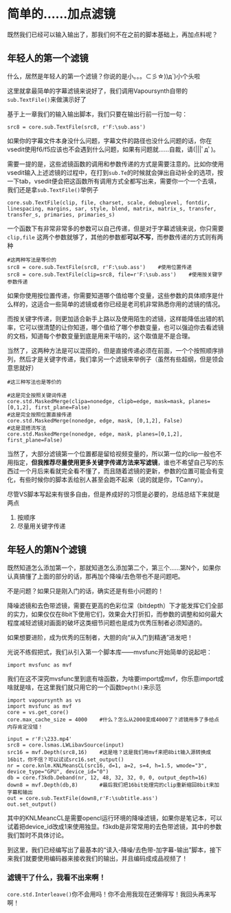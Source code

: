 # 简单的……加点滤镜

既然我们已经可以输入输出了，那我们何不在之前的脚本基础上，再加点料呢？

## 年轻人的第一个滤镜

什么，居然是年轻人的第一个滤镜？你说的是小。。。⊂彡☆\)\)д\`\)小个头啦

这里就拿最简单的字幕滤镜来说好了，我们调用Vapoursynth自带的`sub.TextFile()`来做演示好了

基于上一章我们的输入输出脚本，我们只要在输出行前一行加一句：

```text
src8 = core.sub.TextFile(src8, r'F:\sub.ass')
```

如果你的字幕文件本身没什么问题，字幕文件的路径也没什么问题的话，你在vsedit使用f6/f5应该也不会遇到什么问题，如果有问题就……自裁，请\(\|\|\|ﾟдﾟ\)。

需要一提的是，这些滤镜函数的调用和参数传递的方式是需要注意的。比如你使用vsedit输入上述滤镜的过程中，在打到`sub.Te`的时候就会弹出自动补全的选项，按一下tab，vsedit便会把这函数所有调用方式全都写出来，需要你一个一个去填，我们还是拿`sub.TextFile()`举例子  
  
`core.sub.TextFile(clip, file, charset, scale, debuglevel, fontdir, linespacing, margins, sar, style, blend, matrix, matrix_s, transfer, transfer_s, primaries, primaries_s)`

一个函数下有非常非常多的参数可以自己传递，但是对于字幕滤镜来说，你只需要`clip,file` 这两个参数就够了，其他的参数都**可以不写**，而参数传递的方式则有两种

```text
#这两种写法是等价的
src8 = core.sub.TextFile(src8, r'F:\sub.ass')    #使用位置传递
src8 = core.sub.TextFile(clip=src8, file=r'F:\sub.ass')    #使用按关键字参数传递
```

如果你使用按位置传递，你需要知道哪个值给哪个变量，这些参数的具体顺序是什么样的，这适合一些简单的滤镜或者你已经是老司机非常熟悉你用的滤镜的情况。

而按关键字传递，则更加适合新手上路以及使用陌生的滤镜，这样能降低出错的机率，它可以很清楚的让你知道，哪个值给了哪个参数变量，也可以强迫你去看滤镜的文档，知道每个参数变量到底是用来干啥的，这个取值是不是合理。

当然了，这两种方法是可以混搭的，但是直接传递必须在前面，一个个按照顺序排列，然后才是关键字传递，我们拿另一个滤镜来举例子（虽然有些超纲，但是领会意思就好）

```text
#这三种写法也是等价的

#这是完全按照关键词传递
core.std.MaskedMerge(clipa=nonedge, clipb=edge, mask=mask, planes=[0,1,2], first_plane=False)
#这是完全按照位置直接传递
core.std.MaskedMerge(nonedge, edge, mask, [0,1,2], False)
#这是混搭流写法
core.std.MaskedMerge(nonedge, edge, mask, planes=[0,1,2], first_plane=False)
```

当然了，大部分滤镜第一个位置都是留给视频变量的，所以第一位的clip一般也不用指定，**但我推荐尽量使用更多关键字传递方法来写滤镜**，谁也不希望自己写的东西过一个月后来看就完全看不懂了，而且随着滤镜的更新，参数的位置可能会有变化，有些时候你的脚本丢给别人甚至会跑不起来（说的就是你，TCanny）。

尽管VS脚本写起来有很多自由，但是养成好的习惯是必要的，总结总结下来就是两点

1. 按顺序
2. 尽量用关键字传递

## 年轻人的第N个滤镜

既然知道怎么添加第一个，那就知道怎么添加第二个，第三个……第N个，如果你认真搞懂了上面的部分的话，那再加个降噪/去色带也不是问题吧。

不是问题？如果只是刚入门的话，确实还是有些小问题的！

降噪滤镜和去色带滤镜，需要在更高的色彩位深（bitdepth）下才能发挥它们全部的实力，如果仅仅在8bit下使用它们，效果会大打折扣，而参数的调整和如何最大程度减轻滤镜对画面的破坏这类细节问题也是成为优秀压制者必须知道的。

如果想要进阶，成为优秀的压制者，大胆的向“从入门到精通”进发吧！

光说不练假把式，我们从引入第一个脚本库——mvsfunc开始简单的说起吧：

`import mvsfunc as mvf` 

我们在这不深究mvsfunc里到底有啥函数，为啥要import成mvf，你乐意import成啥就是啥，在这里我们就只用它的一个函数`Depth()`来示范

```text
import vapoursynth as vs
import mvsfunc as mvf
core = vs.get_core()
core.max_cache_size = 4000    #什么？怎么从2000变成4000了？滤镜用多了多给点内存肯定没错！

input = r'F:\233.mp4'
src8 = core.lsmas.LWLibavSource(input)
src16 = mvf.Depth(src8,16)    #这是啥？这是我们用mvf来把8bit输入源转换成16bit，你不信？可以试试src16.set_output()
nr = core.knlm.KNLMeansCL(src16, d=1, a=2, s=4, h=1.5, wmode="3", device_type="GPU", device_id="0")
db = core.f3kdb.Deband(nr, 12, 48, 32, 32, 0, 0, output_depth=16)
down8 = mvf.Depth(db,8)       #最后我们把16bit处理完的clip重新缩回8bit来加字幕和输出
out = core.sub.TextFile(down8,r'F:\subtitle.ass')
out.set_output()
```

其中的KNLMeancCL是需要opencl运行环境的降噪滤镜，如果你是笔记本，可以试着把device\_id改成1来使用独显。f3kdb是非常常用的去色带滤镜，其中的参数我们暂时不具体讨论。

到这里，我们已经编写出了最基本的“读入-降噪/去色带-加字幕-输出”脚本，接下来我们就要使用编码器来接收我们的输出，并且编码成成品视频了！

### 滤镜干了什么，我看不出来啊！

`core.std.Interleave()`你不会用吗！你不会用我现在还懒得写！我回头再来写啊！





